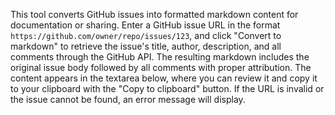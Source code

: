 This tool converts GitHub issues into formatted markdown content for documentation or sharing. Enter a GitHub issue URL in the format `https://github.com/owner/repo/issues/123`, and click "Convert to markdown" to retrieve the issue's title, author, description, and all comments through the GitHub API. The resulting markdown includes the original issue body followed by all comments with proper attribution. The content appears in the textarea below, where you can review it and copy it to your clipboard with the "Copy to clipboard" button. If the URL is invalid or the issue cannot be found, an error message will display.

<!-- Generated from commit: d47fdbd7664663805b1b9be3d32d86f796c8b5c3 -->